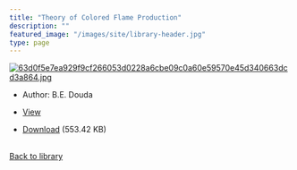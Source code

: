 ```yaml
---
title: "Theory of Colored Flame Production"
description: ""
featured_image: "/images/site/library-header.jpg"
type: page
---
```


<a href="https://drive.google.com/uc?export=view&id=1-DTSZGFHx_K_n9teGY0_wCe6sUGZC-VS" target="_blank">![63d0f5e7ea929f9cf266053d0228a6cbe09c0a60e59570e45d340663dcd3a864.jpg](/images/library/63d0f5e7ea929f9cf266053d0228a6cbe09c0a60e59570e45d340663dcd3a864.jpg)</a>
* Author: B.E. Douda
* <a href="https://drive.google.com/uc?export=view&id=1-DTSZGFHx_K_n9teGY0_wCe6sUGZC-VS" target="_blank">View</a>

* [Download](https://drive.google.com/uc?export=download&id=1-DTSZGFHx_K_n9teGY0_wCe6sUGZC-VS) (553.42 KB)

<br />[Back to library](/library/)
